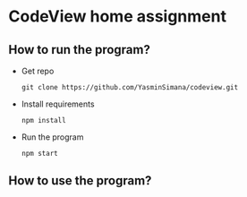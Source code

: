 # CodeView home assignment

## How to run the program?

- Get repo

  ```
  git clone https://github.com/YasminSimana/codeview.git
  ```

- Install requirements

  ```
  npm install
  ```

- Run the program
  ```
  npm start
  ```

## How to use the program?
